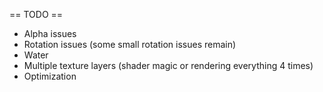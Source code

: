== TODO ==
* Alpha issues
* Rotation issues (some small rotation issues remain)
* Water
* Multiple texture layers (shader magic or rendering everything 4 times)
* Optimization
